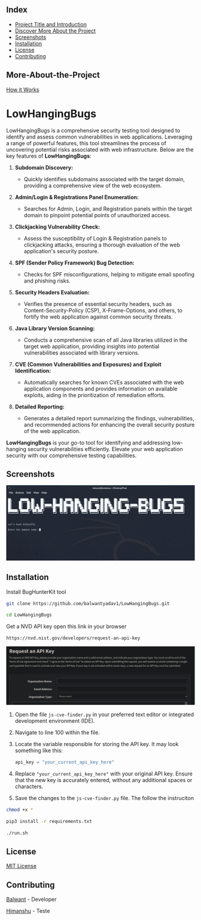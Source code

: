 
##  Index
* [Project Title and Introduction](#LowHangingBugs)
* [Discover More About the Project ](#More-About-the-Project)
* [Screenshots](#Screenshots)
* [Installation](#Installation)
* [License](#License)
* [Contributing](#Contributing)
## More-About-the-Project
[How it Works](Howitworks.md)

# LowHangingBugs



LowHangingBugs is a comprehensive security testing tool designed to identify and assess common vulnerabilities in web applications. Leveraging a range of powerful features, this tool streamlines the process of uncovering potential risks associated with web infrastructure. Below are the key features of **LowHangingBugs**:

1. **Subdomain Discovery:**
   - Quickly identifies subdomains associated with the target domain, providing a comprehensive view of the web ecosystem.

2. **Admin/Login & Registrations Panel Enumeration:**
   - Searches for Admin, Login, and Registration panels within the target domain to pinpoint potential points of unauthorized access.

3. **Clickjacking Vulnerability Check:**
   - Assess the susceptibility of Login & Registration panels to clickjacking attacks, ensuring a thorough evaluation of the web application's security posture.

4. **SPF (Sender Policy Framework) Bug Detection:**
   - Checks for SPF misconfigurations, helping to mitigate email spoofing and phishing risks.

5. **Security Headers Evaluation:**
   - Verifies the presence of essential security headers, such as Content-Security-Policy (CSP), X-Frame-Options, and others, to fortify the web application against common security threats.

6. **Java Library Version Scanning:**
   - Conducts a comprehensive scan of all Java libraries utilized in the target web application, providing insights into potential vulnerabilities associated with library versions.

7. **CVE (Common Vulnerabilities and Exposures) and Exploit Identification:**
   - Automatically searches for known CVEs associated with the web application components and provides information on available exploits, aiding in the prioritization of remediation efforts.

8. **Detailed Reporting:**
   - Generates a detailed report summarizing the findings, vulnerabilities, and recommended actions for enhancing the overall security posture of the web application.

**LowHangingBugs** is your go-to tool for identifying and addressing low-hanging security vulnerabilities efficiently. Elevate your web application security with our comprehensive testing capabilities.


## Screenshots

![App Screenshot](Screenshots/LowHungingBug.png)

## Installation



Install BugHunterKit tool
```bash
git clone https://github.com/balwantyadav1/LowHangingBugs.git

```

```bash
cd LowHangingBugs
```
Get a NVD API key open this link in your browser
```bash
https://nvd.nist.gov/developers/request-an-api-key

```
![App Screenshot](Screenshots/NVD_API.png)


1. Open the file `js-cve-finder.py` in your preferred text editor or integrated development environment (IDE).

2. Navigate to line 100 within the file.

3. Locate the variable responsible for storing the API key. It may look something like this:

   ```python
   api_key = "your_current_api_key_here"
   ```

4. Replace `"your_current_api_key_here"` with your original API key. Ensure that the new key is accurately entered, without any additional spaces or characters.

5. Save the changes to the `js-cve-finder.py` file. The follow the instruciton

```bash
chmod +x *
```
```bash
pip3 install -r requirements.txt
```
```bash
./run.sh 
```

## License
[MIT License](License)
## Contributing
[Balwant](https://github.com/balwantyadav1)  - Developer

[Himanshu](https://github.com/Himanshu-sahare)  - Teste